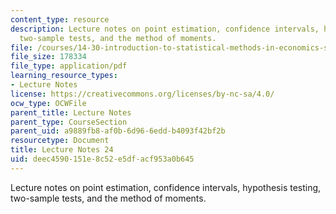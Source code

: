 ```yaml
---
content_type: resource
description: Lecture notes on point estimation, confidence intervals, hypothesis testing,
  two-sample tests, and the method of moments.
file: /courses/14-30-introduction-to-statistical-methods-in-economics-spring-2009/deec4590151e8c52e5dfacf953a0b645_MIT14_30s09_lec24.pdf
file_size: 178334
file_type: application/pdf
learning_resource_types:
- Lecture Notes
license: https://creativecommons.org/licenses/by-nc-sa/4.0/
ocw_type: OCWFile
parent_title: Lecture Notes
parent_type: CourseSection
parent_uid: a9889fb8-af0b-6d96-6edd-b4093f42bf2b
resourcetype: Document
title: Lecture Notes 24
uid: deec4590-151e-8c52-e5df-acf953a0b645
---
```

Lecture notes on point estimation, confidence intervals, hypothesis testing, two-sample tests, and the method of moments.